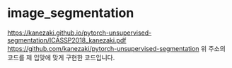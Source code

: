 # image_segmentation
https://kanezaki.github.io/pytorch-unsupervised-segmentation/ICASSP2018_kanezaki.pdf
https://github.com/kanezaki/pytorch-unsupervised-segmentation
위 주소의 코드를 제 입맞에 맞게 구현한 코드입니다.
